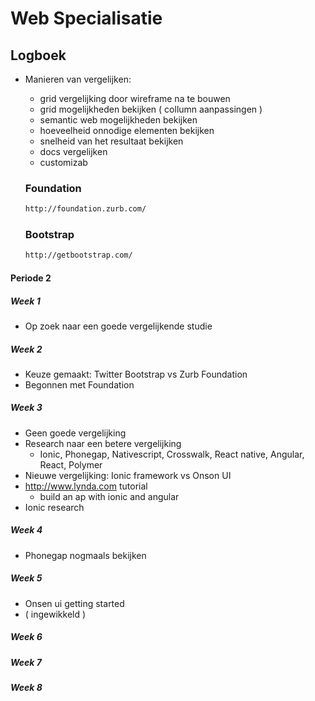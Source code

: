 # Web Specialisatie
## Logboek

- Manieren van vergelijken: 
    - grid vergelijking door wireframe na te bouwen
    - grid mogelijkheden bekijken ( collumn aanpassingen )
    - semantic web mogelijkheden bekijken
    - hoeveelheid onnodige elementen bekijken
    - snelheid van het resultaat bekijken
    - docs vergelijken
    - customizab

    ### Foundation
    ```bash
    http://foundation.zurb.com/  
    ```
    
    ### Bootstrap
    ```bash
    http://getbootstrap.com/
    ```
    
#### Periode 2
##### Week 1

- Op zoek naar een goede vergelijkende studie 

##### Week 2

- Keuze gemaakt: Twitter Bootstrap vs Zurb Foundation
- Begonnen met Foundation

##### Week 3

- Geen goede vergelijking
- Research naar een betere vergelijking
    - Ionic, Phonegap, Nativescript, Crosswalk, React native, Angular, React, Polymer
- Nieuwe vergelijking: Ionic framework vs Onson UI
- http://www.lynda.com tutorial
    - build an ap with ionic and angular
- Ionic research


##### Week 4

- Phonegap nogmaals bekijken

##### Week 5

- Onsen ui getting started
- ( ingewikkeld )

##### Week 6

##### Week 7

##### Week 8